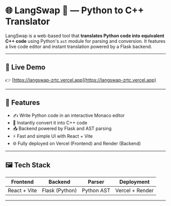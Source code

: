 # 🌐 LangSwap 🔁 — Python to C++ Translator

LangSwap is a web-based tool that **translates Python code into equivalent C++ code** using Python's `ast` module for parsing and conversion. It features a live code editor and instant translation powered by a Flask backend.


---

## 🚀 Live Demo

👉 [https://langswap-zrtc.vercel.app](https://langswap-zrtc.vercel.app)

---

## 🔧 Features

- ✍️ Write Python code in an interactive Monaco editor
- 🔁 Instantly convert it into C++ code
- 📤 Backend powered by Flask and AST parsing
- ⚡ Fast and simple UI with React + Vite
- 🌐 Fully deployed on Vercel (Frontend) and Render (Backend)

---

## 🖼️ Tech Stack

| Frontend  | Backend | Parser     | Deployment   |
|-----------|---------|------------|--------------|
| React + Vite | Flask (Python) | Python AST | Vercel + Render |

---


